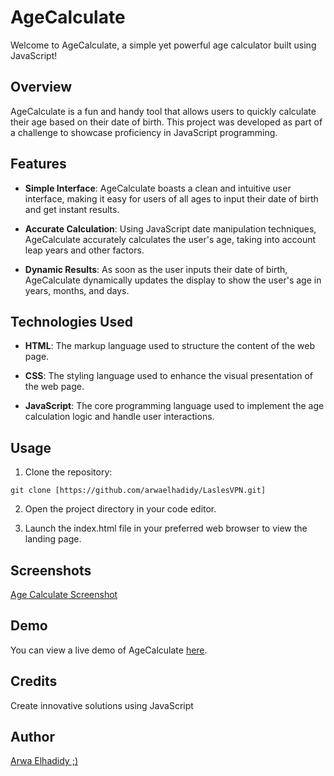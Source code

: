 # AgeCalculate

Welcome to AgeCalculate, a simple yet powerful age calculator built using JavaScript!

## Overview

AgeCalculate is a fun and handy tool that allows users to quickly calculate their age based on their date of birth. This project was developed as part of a challenge to showcase proficiency in JavaScript programming.

## Features

- **Simple Interface**: AgeCalculate boasts a clean and intuitive user interface, making it easy for users of all ages to input their date of birth and get instant results.

- **Accurate Calculation**: Using JavaScript date manipulation techniques, AgeCalculate accurately calculates the user's age, taking into account leap years and other factors.

- **Dynamic Results**: As soon as the user inputs their date of birth, AgeCalculate dynamically updates the display to show the user's age in years, months, and days.

## Technologies Used

- **HTML**: The markup language used to structure the content of the web page.

- **CSS**: The styling language used to enhance the visual presentation of the web page.

- **JavaScript**: The core programming language used to implement the age calculation logic and handle user interactions.

## Usage

1. Clone the repository:

```git clone [https://github.com/arwaelhadidy/LaslesVPN.git]```

2. Open the project directory in your code editor.

3. Launch the index.html file in your preferred web browser to view the landing page.
## Screenshots

[Age Calculate Screenshot](https://github.com/ArwaElhadidy/Age-Calculate/blob/main/Screenshot%20(176).png)

## Demo

You can view a live demo of AgeCalculate [here](https://arwaelhadidy.github.io/Age-Calculate/).

## Credits
Create innovative solutions using JavaScript
## Author
[Arwa Elhadidy ;)](https://github.com/ArwaElhadidy)
